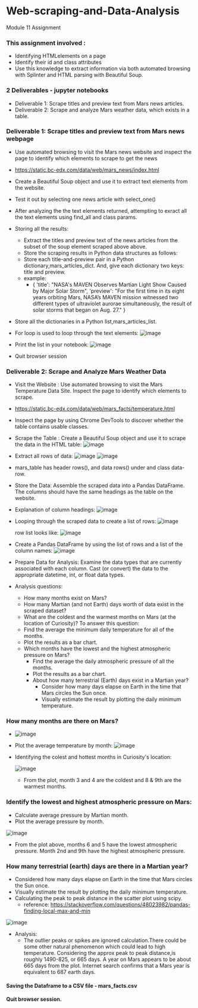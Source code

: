# Web-scraping-and-Data-Analysis
Module 11 Assignment 
### This assignment involved :
   -  Identifying HTMLelements on a page 
   -  Identify their id and class attributes
   -  Use this knowledge to extract information via both automated browsing with Splinter and HTML parsing with Beautiful Soup. 

### 2 Deliverables - jupyter notebooks
   - Deliverable 1: Scrape titles and preview text from Mars news articles.
   - Deliverable 2: Scrape and analyze Mars weather data, which exists in a table.
      

### Deliverable 1: Scrape titles and preview text from Mars news webpage

   - Use automated browsing to visit the Mars news website and inspect the page to identify which elements to scrape to get the news
   - https://static.bc-edx.com/data/web/mars_news/index.html  
   - Create a Beautiful Soup object and use it to extract text elements from the website. 
   - Test it out by selecting one news article with select_one() 
   - After analyzing the the text elements returned, attempting to exract all the text elements using find_all and class params.
   - Storing all the results:
      -  Extract the titles and preview text of the news articles from the subset of the soup element scraped above above. 
      -  Store the scraping results in Python data structures as follows:
      -  Store each title-and-preview pair in a Python dictionary,mars_articles_dict. And, give each dictionary two keys: title and preview.
      -  example: 
         -  {
               'title': "NASA's MAVEN Observes Martian Light Show Caused by Major Solar Storm", 
               'preview': "For the first time in its eight years orbiting Mars, NASA’s MAVEN mission 
                witnessed two different types of ultraviolet aurorae simultaneously, the result of solar storms that began on Aug. 27."
            }
         
   - Store all the dictionaries in a Python list,mars_articles_list.
   - For loop is used to loop through the text elements:
    ![image](https://github.com/BijoyetaK/Web-scraping-and-Data-Analysis/assets/126313924/8a7ab84f-57f4-423b-8d85-ea37cf2ed6a0)
 
   - Print the list in your notebook:
      ![image](https://github.com/BijoyetaK/Web-scraping-and-Data-Analysis/assets/126313924/9511b9a1-3b52-4187-a5ad-4554de342216)
      
   -  Quit browser session
     

### Deliverable 2: Scrape and Analyze Mars Weather Data

   - Visit the Website : Use automated browsing to visit the Mars Temperature Data Site. Inspect the page to identify which elements to scrape.
   - https://static.bc-edx.com/data/web/mars_facts/temperature.html
   - Inspect the page by using Chrome DevTools to discover whether the table contains usable classes.
         
   - Scrape the Table : Create a Beautiful Soup object and use it to scrape the data in the HTML table:
      ![image](https://github.com/BijoyetaK/Web-scraping-and-Data-Analysis/assets/126313924/c21f10f0-6c30-4045-b935-79a80bd16773)
   - Extract all rows of data:
      ![image](https://github.com/BijoyetaK/Web-scraping-and-Data-Analysis/assets/126313924/bdde8187-39af-4718-812e-0588e4c139ea)
      ![image](https://github.com/BijoyetaK/Web-scraping-and-Data-Analysis/assets/126313924/6f2f4bce-b0c0-4b9b-aa8c-09ac38ed06fe)
   - mars_table has header rows(<th></th>), and data rows(<td></td>) under <tr> and class data-row.
   
   - Store the Data: Assemble the scraped data into a Pandas DataFrame. The columns should have the same headings as the table on the website. 
   - Explanation of column headings: 
      ![image](https://github.com/BijoyetaK/Web-scraping-and-Data-Analysis/assets/126313924/ca90294d-532a-413e-b1cc-5a21094bcb44)

   - Looping through the scraped data to create a list of rows: 
      ![image](https://github.com/BijoyetaK/Web-scraping-and-Data-Analysis/assets/126313924/76c9dfdd-7629-4da0-afd5-0f905bd37432)
   
      row list looks like: 
      ![image](https://github.com/BijoyetaK/Web-scraping-and-Data-Analysis/assets/126313924/4a6d3166-1ad3-4a68-812e-84466733c828)

         
   - Create a Pandas DataFrame by using the list of rows and a list of the column names: 
      ![image](https://github.com/BijoyetaK/Web-scraping-and-Data-Analysis/assets/126313924/d2a995fd-a3a4-440d-955b-c53e4a63417e)

   - Prepare Data for Analysis: Examine the data types that are currently associated with each column. 
                                 Cast (or convert) the data to the appropriate datetime, int, or float data types.
             
   - Analysis questions: 
      -  How many months exist on Mars?
      -  How many Martian (and not Earth) days worth of data exist in the scraped dataset?
      -  What are the coldest and the warmest months on Mars (at the location of Curiosity)? To answer this question:
      -  Find the average the minimum daily temperature for all of the months.
      -  Plot the results as a bar chart.
      -  Which months have the lowest and the highest atmospheric pressure on Mars? 
            -  Find the average the daily atmospheric pressure of all the months.
            -  Plot the results as a bar chart.
            -  About how many terrestrial (Earth) days exist in a Martian year? 
               -  Consider how many days elapse on Earth in the time that Mars circles the Sun once.
               -  Visually estimate the result by plotting the daily minimum temperature.
   
### How many months are there on Mars? 
   -  ![image](https://github.com/BijoyetaK/Web-scraping-and-Data-Analysis/assets/126313924/51f78ece-02eb-4819-891e-c849c2338377)

   - Plot the average temperature by month:
      ![image](https://github.com/BijoyetaK/Web-scraping-and-Data-Analysis/assets/126313924/75e9e6c5-586c-448c-a025-cf8d029d9b2a)

   - Identifying the colest and hottest months in Curiosity's location: 
   
      ![image](https://github.com/BijoyetaK/Web-scraping-and-Data-Analysis/assets/126313924/67c20a80-53aa-4384-a696-b72b29c1a6ab)

      -  From the plot, month 3 and 4 are the coldest and 8 & 9th are the warmest months. 
   
### Identify the lowest and highest atmospheric pressure on Mars: 
   -  Calculate average pressure by Martian month. 
   -  Plot the average pressure by month.
   
   ![image](https://github.com/BijoyetaK/Web-scraping-and-Data-Analysis/assets/126313924/00fcc6ad-6b18-4b64-80ff-25c1d8830dd5)

   - From the plot above, months 6 and 5 have the lowest atmospheric pressure. Month 2nd and 9th have the highest atmospheric pressure.   

### How many terrestrial (earth) days are there in a Martian year?
   
   -  Considered how many days elapse on Earth in the time that Mars circles the Sun once. 
   -  Visually estimate the result by plotting the daily minimum temperature. 
   - Calculating the peak to peak distance in the scatter plot using scipy. 
      -  reference: https://stackoverflow.com/questions/48023982/pandas-finding-local-max-and-min
     
   ![image](https://github.com/BijoyetaK/Web-scraping-and-Data-Analysis/assets/126313924/5556d016-acd9-4e3a-9604-c69b4142de5d)
   
   - Analysis: 
      -  The outlier peaks or spikes are ignored calculation.There could be some other natural phenomenon which could lead to high temperature. 
         Considering the approx peak to peak distance,is roughly 1490-825, or 665 days. A year on Mars appears to be about 665 days from the plot. 
         Internet search confirms that a Mars year is equivalent to 687 earth days.

   
#### Saving the Dataframe to a CSV file - mars_facts.csv
   
#### Quit browser session.
     
     
                 
                 
     
  

